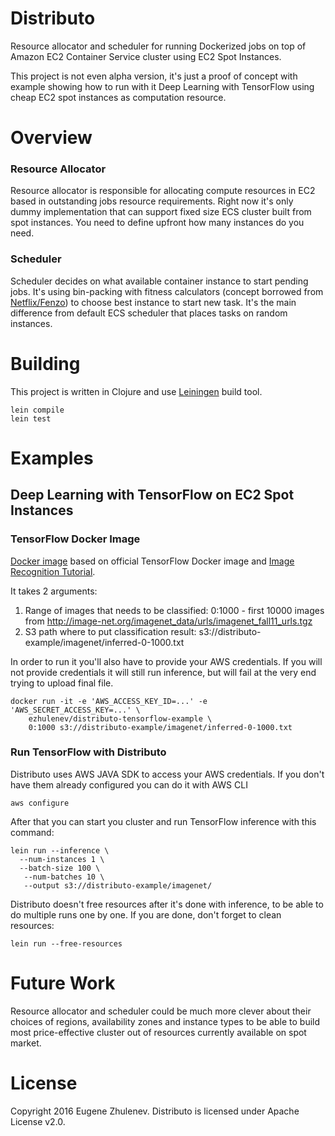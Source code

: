 # Distributo

Resource allocator and scheduler for running Dockerized jobs on top of Amazon EC2 Container Service 
cluster using EC2 Spot Instances.

This project is not even alpha version, it's just a proof of concept with example showing
how to run with it Deep Learning with TensorFlow using cheap EC2 spot instances as computation resource.

# Overview

### Resource Allocator

Resource allocator is responsible for allocating compute resources in EC2 based in outstanding 
jobs resource requirements. Right now it's only dummy implementation that can support fixed
size ECS cluster built from spot instances. You need to define upfront how many instances do you need.

### Scheduler

Scheduler decides on what available container instance to start pending jobs. It's using bin-packing 
with fitness calculators (concept borrowed from [Netflix/Fenzo](https://github.com/Netflix/Fenzo)) to 
choose best instance to start new task. It's the main difference from default ECS scheduler that
places tasks on random instances.

# Building

This project is written in Clojure and use [Leiningen](http://leiningen.org/) build tool.

    lein compile
    lein test

# Examples

## Deep Learning with TensorFlow on EC2 Spot Instances

### TensorFlow Docker Image

[Docker image](https://github.com/ezhulenev/distributo/tree/master/example/docker-tensorflow) based on official TensorFlow Docker image 
and [Image Recognition Tutorial](https://www.tensorflow.org/versions/0.6.0/tutorials/image_recognition/index.html).

It takes 2 arguments: 
 1. Range of images that needs to be classified: 0:1000 - first 10000 images from http://image-net.org/imagenet_data/urls/imagenet_fall11_urls.tgz
 2. S3 path where to put classification result: s3://distributo-example/imagenet/inferred-0-1000.txt
 
In order to run it you'll also have to provide your AWS credentials. If you will not provide credentials it will still
run inference, but will fail at the very end trying to upload final file.

    docker run -it -e 'AWS_ACCESS_KEY_ID=...' -e 'AWS_SECRET_ACCESS_KEY=...' \
        ezhulenev/distributo-tensorflow-example \
        0:1000 s3://distributo-example/imagenet/inferred-0-1000.txt
        

### Run TensorFlow with Distributo

Distributo uses AWS JAVA SDK to access your AWS credentials. If you don't have them already configured you
can do it with AWS CLI

    aws configure
    
After that you can start you cluster and run TensorFlow inference with this command:    

    lein run --inference \
      --num-instances 1 \
      --batch-size 100 \
       --num-batches 10 \
       --output s3://distributo-example/imagenet/
       
Distributo doesn't free resources after it's done with inference, to be able to do multiple runs
one by one. If you are done, don't forget to clean resources:

    lein run --free-resources
        
# Future Work

Resource allocator and scheduler could be much more clever about their choices of regions, availability zones 
and instance types to be able to build most price-effective cluster out of resources currently 
available on spot market.
        
# License

Copyright 2016 Eugene Zhulenev. Distributo is licensed under Apache License v2.0.
